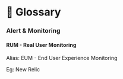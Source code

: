 # 👾 Glossary

### Alert & Monitoring

#### RUM - Real User Monitoring

Alias: EUM - End User Experience Monitoring

Eg: New Relic



